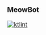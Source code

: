 ### MeowBot
[![ktlint](https://img.shields.io/badge/code%20style-%E2%9D%A4-FF4081.svg)](https://ktlint.github.io/)

